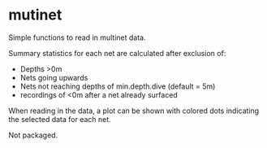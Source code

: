 # mutinet

Simple functions to read in multinet data.

Summary statistics for each net are calculated after exclusion of:
   - Depths >0m 
   - Nets going upwards
   - Nets not reaching depths of min.depth.dive (default = 5m)
   - recordings of <0m after a net already surfaced
   
When reading in the data, a plot can be shown with colored dots indicating the selected data for each net.

Not packaged.